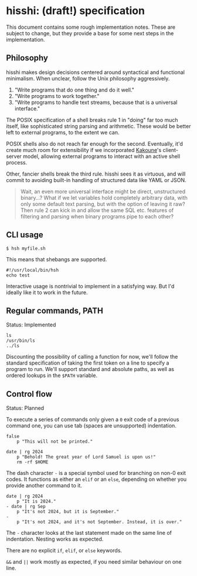 # hisshi: (draft!) specification
This document contains some rough implementation notes. These are
subject to change, but they provide a base for some next steps in the
implementation.

## Philosophy
hisshi makes design decisions centered around syntactical and functional
minimalism. When unclear, follow the Unix philosophy aggressively.

1. "Write programs that do one thing and do it well."
2. "Write programs to work together."
3. "Write programs to handle text streams, because that is a universal
interface."

The POSIX specification of a shell breaks rule 1 in "doing" far too much
itself, like sophisticated string parsing and arithmetic. These would be better
left to external programs, to the extent we can.

POSIX shells also do not reach far enough for the second. Eventually, it'd
create much room for extensibility if we incorporated
[Kakoune](https://github.com/mawww/kakoune)'s client-server model, allowing
external programs to interact with an active shell process.

Other, fancier shells break the third rule. hisshi sees it as virtuous, and
will commit to avoiding built-in handling of structured data like YAML or JSON.

> Wait, an even more universal interface might be direct, unstructured
binary...? What if we let variables hold completely arbitrary data, with only
some default text parsing, but with the option of leaving it raw? Then rule 2
can kick in and allow the same SQL etc. features of filtering and parsing when
binary programs pipe to each other?

## CLI usage
```
$ hsh myfile.sh
```

This means that shebangs are supported.

```
#!/usr/local/bin/hsh
echo test
```

Interactive usage is nontrivial to implement in a satisfying way. But I'd
ideally like it to work in the future.

## Regular commands, PATH
Status: Implemented

```
ls
/usr/bin/ls
../ls
```

Discounting the possibility of calling a function for now, we'll follow the
standard specification of taking the first token on a line to specify a program
to run. We'll support standard and absolute paths, as well as ordered lookups in
the `$PATH` variable.

## Control flow
Status: Planned

To execute a series of commands only given a `0` exit code of a previous
command one, you can use tab (spaces are unsupported) indentation.

```
false
	p "This will not be printed."

date | rg 2024
	p "Behold! The great year of Lord Samuel is upon us!"
	rm -rf $HOME
```

The dash character `-` is a special symbol used for branching on non-0 exit
codes. It functions as either an `elif` or an `else`, depending on whether you
provide another command to it.

```
date | rg 2024
	p "It is 2024."
- date | rg Sep
	p "It's not 2024, but it is September."
-
	p "It's not 2024, and it's not September. Instead, it is over."
```

The `-` character looks at the last statement made on the same line of
indentation. Nesting works as expected.

There are no explicit `if`, `elif`, or `else` keywords.

`&&` and `||` work mostly as expected, if you need similar behaviour on one
line.
